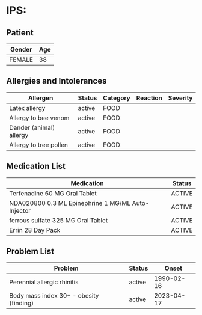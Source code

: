 # IPS:

## Patient

|Gender|Age|
|---|---|
|FEMALE|38|

## Allergies and Intolerances

|Allergen|Status|Category|Reaction|Severity|
|---|---|---|---|---|
|Latex allergy|active|FOOD|||
|Allergy to bee venom|active|FOOD|||
|Dander (animal) allergy|active|FOOD|||
|Allergy to tree pollen|active|FOOD|||

## Medication List

|Medication|Status|
|---|---|
|Terfenadine 60 MG Oral Tablet|ACTIVE|
|NDA020800 0.3 ML Epinephrine 1 MG/ML Auto-Injector|ACTIVE|
|ferrous sulfate 325 MG Oral Tablet|ACTIVE|
|Errin 28 Day Pack|ACTIVE|

## Problem List

|Problem|Status|Onset|
|---|---|---|
|Perennial allergic rhinitis|active|1990-02-16|
|Body mass index 30+ - obesity (finding)|active|2023-04-17|
